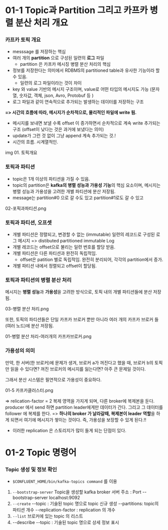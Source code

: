 # 01-1 Topic과 Partition 그리고 카프카 병렬 분산 처리 개요

### 카프카 토픽 개요
- messsage 를 저장하는 핵심
- 여러 개의 **partition** 으로 구성된 일련의 **로그** 파일
  - partition 은 카프카 메시징 병렬 분산 처리의 핵심
- 정보를 저장한다는 의미에서 RDBMS의 partitioned table과 유사한 기능이라 할 수 있음.
  - 일련의 로그 파일이라는 것이 차이
- key 와 value 기반의 메시지 구조이며, value로 어떤 타입의 메시지도 가능 (문자열, 숫자값, 객체, json, Avro, Protobuf 등 )
- 로그 파일과 같이 연속적으로 추가되는 발생하는 데이터를 저장하는 구조

**=> 시간의 흐름에 따라, 메시지가 순차적으로, 물리적인 파일에 write 됨.**
  - 메시지를 보내면 보낼 수록 offset 이 증가하면서 순차적으로 계속 write 추가되는 구조 (offset이 낮다는 것은 과거에 보냈다는 의미)
  - update가 그런 것 없이 그냥 append 계속 추가되는 것.!
  - 시간의 흐름. 시계열적인.

img 01. 토픽개요

### 토픽과 파티션
- topic은 1개 이상의 파티션을 가질 수 있음.
- topic의 partition은 **kafka의 병렬 성능과 가용성 기능**의 핵심 요소이며, 메시지는 병렬 성능과 가용성을 고려한 개별 파티션에 분산 저장됨.
- message는 partition#0 으로 갈 수도 있고 partition#1로도 갈 수 있고


02-포픽과파티션.png

### 토픽과 파티션, 오프셋
- 개별 파티션은 정렬되고, 변경할 수 없는 (immutable) 일련의 레코드로 구성된 로그 메시지 => distibuted partitioned immutable Log
- 개별 레코드는 offset으로 불리는 일련 번호를 할당 받음.
- 개별 파티션은 다른 파티션과 완전히 독립적임.
  - offset은 patition 별로 독립적임. 완전히 분리되어, 각각의 partition에서 증가.
- 개별 파티션 내에서 정렬되고 offset이 할당됨.

### 토픽과 파티션의 병렬 분산 처리
메시지는 **병렬 성능**과 **가용성**을 고려한 방식으로, 
토픽 내의 개별 파티션들에 분산 저장됨.

03-병렬 분산 처리.png

또한, 토픽의 파티션들은 단일 카프카 브로커 뿐만 아니라 여러 개의 카프카 브로커 들 (여러 노드)에 분산 저장됨.

01-병렬 분산 처리-여러개의 카프카브로커.png

### 가용성의 의미
만약, 한 서버(한 브로커)에 문제가 생겨, 브로커 a가 꺼진다고 했을 때,  브로커 b의 토픽만 읽을 수 있다면? 꺼진 브로커의 메시지를 잃는다면? 아주 큰 문제일 것이다.

그래서 분산 시스템은 필연적으로 가용성이 중요하다.

01-5 카프카클러스터.png

=> relication-factor = 2 
  복제 영역을 가지게 되며, 다른 broker에 복제본을 둔다. 
  producer 에서 send 하면 partition leader에게만 데이터가 간다. 그리고 그 데이터를 follower 에 복제를 한다.
  => **하나의 broker 가 날라갈때, 복제본이 leader 역할**을 하게 되면서 여기에 메시지가 쌓이는 것이다.
  즉, 가용성을 보장할 수 있게 된다.!!

- 이러한 replication 은 스토리지가 많이 들게 되는 단점이 있다.

# 01-2 Topic 명령어

### Topic 생성 및 정보 확인
- ```$CONFLUENT_HOME/bin/kafka-topics command``` 를 이용

1. ```--bootstrap-server```
Topic을 생성할 kafka broker 서버 주소 : Port
--bootstrap-server localhost:9092
2. ```--create```
--topic : 기술된 topic 명으로 topic 신규 생성
--partitions: topic의 파티션 개수
--replication-factor : replication 의 개수
3. ```--list```
브로커에 있는 topic 의 리스트
4. --describe
--topic : 기술된 topic 명으로 상세 정보 표시


